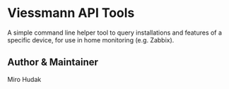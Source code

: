 # Viessmann API Tools

A simple command line helper tool to query installations and features of a specific device,
for use in home monitoring (e.g. Zabbix).

## Author & Maintainer

Miro Hudak

